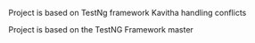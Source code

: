 Project is based on TestNg framework
 Kavitha
handling conflicts 

Project is based on the TestNG Framework
master
